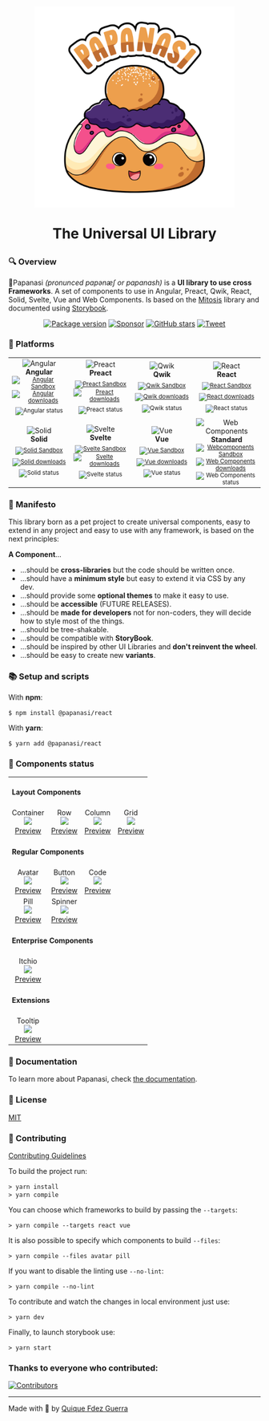 <h1 align="center">
  <a href="#"><img src="https://raw.githubusercontent.com/CKGrafico/papanasi/main/docs/resources/logo-text.svg"  width="400" alt="Papanasi"></a>
  <p align="center">The Universal UI Library</p>
</h1>

### 🔍 Overview

🥯Papanasi _(pronunced pɑpənæʃ or papanash)_ is a **UI library to use cross Frameworks**. A set of components to use in Angular, Preact, Qwik, React, Solid, Svelte, Vue and Web Components. Is based on the [Mitosis](https://github.com/BuilderIO/mitosis) library and documented using [Storybook](https://storybook.js.org/).

<p align="center">
  <a href="https://www.npmjs.com/search?q=%40papanasi"><img src="https://img.shields.io/npm/v/@papanasi/react?color=cb0303" alt="Package version" /></a>
  <a href="https://github.com/sponsors/CKGrafico"><img src="https://img.shields.io/badge/Support-project?logo=ko-fi&color=ea4aaa&logoColor=FFFFFF" alt="Sponsor" /></a>
  <a href="https://github.com/CKGrafico/Papanasi/network"><img src="https://img.shields.io/github/stars/CKGrafico/Papanasi.svg?logo=verizon&color=4D8C6F" alt="GitHub stars" /></a>
  <a href="https://twitter.com/CKGrafico"><img src="https://img.shields.io/badge/Tweet-project?logo=twitter&color=00acee&logoColor=FFFFFF" alt="Tweet" /></a>
</p>

### 🧩 Platforms 

<table align="center">
  <tr>
    <td align="center" width="140">
      <img src="https://raw.githubusercontent.com/gilbarbara/logos/master/logos/angular-icon.svg" width="50" title="Angular"> <br/>
      <strong>Angular</strong> <br/>
      <sub>
        <a href="https://codesandbox.io/s/papanasi-angular-7bzn8h" target="_blank"><img src="https://img.shields.io/badge/Sandbox-Angular-b52e31?logo=codesandbox" alt="Angular Sandbox" /></a>
        <a href="https://www.npmjs.com/package/@papanasi/angular" target="_blank"><img src="https://img.shields.io/npm/dw/@papanasi/angular?label=Installs&color=blue" alt="Angular downloads" /></a>
        <img src="https://img.shields.io/badge/Status-working-success" alt="Angular status" />
      </sub>
    </td>
    <td align="center" width="140">
      <img src="https://raw.githubusercontent.com/gilbarbara/logos/master/logos/preact.svg" width="50" title="Preact"> <br/>
      <strong>Preact</strong> <br/>
      <sub>
        <a href="https://codesandbox.io/s/papanasi-preact-14rw2g" target="_blank"><img src="https://img.shields.io/badge/Sandbox-Preact-673ab8?logo=codesandbox" alt="Preact Sandbox" /></a>
        <a href="https://www.npmjs.com/package/@papanasi/preact" target="_blank"><img src="https://img.shields.io/npm/dw/@papanasi/preact?label=Installs&color=blue" alt="Preact downloads" /></a>
        <img src="https://img.shields.io/badge/Status-working-success" alt="Preact status" />
      </sub>
    </td>
    <td align="center" width="140">
      <img src="https://raw.githubusercontent.com/gilbarbara/logos/master/logos/qwik.svg" width="50" title="Qwik"> <br/>
      <strong>Qwik</strong> <br/>
      <sub>
        <a href="" target="_blank"><img src="https://img.shields.io/badge/Sandbox-Qwik-5048d7?logo=codesandbox" alt="Qwik Sandbox" /></a>
        <a href="https://www.npmjs.com/package/@papanasi/qwik" target="_blank"><img src="https://img.shields.io/npm/dw/@papanasi/qwik?label=Installs&color=blue" alt="Qwik downloads" /></a>
        <img src="https://img.shields.io/badge/Status-in%20progress-critical" alt="Qwik status" />
      </sub>
    </td>
    <td align="center" width="140">
      <img src="https://raw.githubusercontent.com/gilbarbara/logos/master/logos/react.svg" width="50" title="React"> <br/>
      <strong>React</strong> <br/>
      <sub>
        <a href="https://codesandbox.io/s/papanasi-react-orfn30" target="_blank"><img src="https://img.shields.io/badge/Sandbox-React-20ddff?logo=codesandbox" alt="React Sandbox" /></a>
        <a href="https://www.npmjs.com/package/@papanasi/react" target="_blank"><img src="https://img.shields.io/npm/dw/@papanasi/react?label=Installs&color=blue" alt="React downloads" /></a>
        <img src="https://img.shields.io/badge/Status-working-success" alt="React status" />
      </sub>
    </td>
  </tr>
  <tr>
    <td align="center" width="140">
      <img src="https://raw.githubusercontent.com/gilbarbara/logos/master/logos/solidjs-icon.svg" width="50" title="Solid"> <br/>
      <strong>Solid</strong> <br/>
      <sub>
        <a href="https://codesandbox.io/s/papanasi-solid-5y3xb8" target="_blank"><img src="https://img.shields.io/badge/Sandbox-Solid-2e5593?logo=codesandbox" alt="Solid Sandbox" /></a>
        <a href="https://www.npmjs.com/package/@papanasi/solid" target="_blank"><img src="https://img.shields.io/npm/dw/@papanasi/solid?label=Installs&color=blue" alt="Solid downloads" /></a>
        <img src="https://img.shields.io/badge/Status-working-success" alt="Solid status" />
      </sub>
    </td>
    <td align="center" width="140">
      <img src="https://raw.githubusercontent.com/gilbarbara/logos/master/logos/svelte-icon.svg" width="40" title="Svelte"> <br/>
      <strong>Svelte</strong> <br/>
      <sub>
        <a href="https://codesandbox.io/s/papanasi-svelte-00ul5x" target="_blank"><img src="https://img.shields.io/badge/Sandbox-Svelte-ff3e00?logo=codesandbox" alt="Svelte Sandbox" /></a>
        <a href="https://www.npmjs.com/package/@papanasi/svelte" target="_blank"><img src="https://img.shields.io/npm/dw/@papanasi/svelte?label=Installs&color=blue" alt="Svelte downloads" /></a>
        <img src="https://img.shields.io/badge/Status-working-success" alt="Svelte status" />
      </sub>
    </td>
    <td align="center" width="140">
      <img src="https://raw.githubusercontent.com/gilbarbara/logos/master/logos/vue.svg" width="55" title="Vue"> <br/>
      <strong>Vue</strong> <br/>
      <sub>
        <a href="https://codesandbox.io/s/papanasi-vue-vygq4m" target="_blank"><img src="https://img.shields.io/badge/Sandbox-Vue-41b883?logo=codesandbox" alt="Vue Sandbox" /></a>
        <a href="https://www.npmjs.com/package/@papanasi/vue" target="_blank"><img src="https://img.shields.io/npm/dw/@papanasi/vue?label=Installs&color=blue" alt="Vue downloads" /></a>
        <img src="https://img.shields.io/badge/Status-working-success" alt="Vue status" />
      </sub>
    </td>
    <td align="center" width="140">
      <img src="https://raw.githubusercontent.com/gilbarbara/logos/master/logos/w3c.svg" width="80" title="Web Components"> <br/>
      <strong>Standard</strong> <br/>
      <sub>
        <a href="https://codesandbox.io/s/papanasi-webcomponents-27zsfr" target="_blank"><img src="https://img.shields.io/badge/Sandbox-Web-005a9c?logo=codesandbox" alt="Webcomponents Sandbox" /></a>
        <a href="https://www.npmjs.com/package/@papanasi/webcomponents" target="_blank"><img src="https://img.shields.io/npm/dw/@papanasi/webcomponents?label=Installs&color=blue" alt="Web Components downloads" /></a>
        <img src="https://img.shields.io/badge/Status-unestable-important" alt="Web Components status" />
      </sub>
    </td>
  </tr>
</table>

### 📣 Manifesto

This library born as a pet project to create universal components, easy to extend in any project and easy to use with any framework, is based on the next principles:

**A Component**...
* ...should be **cross-libraries** but the code should be written once.
* ...should have a **minimum style** but easy to extend it via CSS by any dev.
* ...should provide some  **optional themes** to make it easy to use.
* ...should be **accessible** (FUTURE RELEASES).
* ...should be **made for developers** not for non-coders, they will decide how to style most of the things.
* ...should be tree-shakable.
* ...should be compatible with **StoryBook**.
* ...should be inspired by other UI Libraries and **don't reinvent the wheel**.
* ...should be easy to create new **variants**.

### 📚 Setup and scripts
With **npm**:

```
$ npm install @papanasi/react
```
With **yarn**:

```
$ yarn add @papanasi/react
```

### 🔨 Components status

<table align="center">
  <tr>
    <td align="left" colspan="4">
    <h4>Layout Components</h4>
    </td>
  </tr>
  <tr>
    <td align="center">
      Container <br/>
      <img src="https://us-central1-progress-markdown.cloudfunctions.net/progress/100"/><br/>
      <a href="https://papanasi.js.org/?path=/docs/layout-container--default-story" target="_blank">Preview</a>
    </td>
    <td align="center">
      Row <br/>
      <img src="https://us-central1-progress-markdown.cloudfunctions.net/progress/100"/><br/>
      <a href="https://papanasi.js.org/?path=/docs/layout-row--default-story" target="_blank">Preview</a>
    </td>
    <td align="center">
      Column <br/>
      <img src="https://us-central1-progress-markdown.cloudfunctions.net/progress/100"/><br/>
      <a href="https://papanasi.js.org/?path=/docs/layout-column--default-story" target="_blank">Preview</a>
    </td>
    <td align="center">
      Grid <br/>
      <img src="https://us-central1-progress-markdown.cloudfunctions.net/progress/100"/><br/>
      <a href="https://papanasi.js.org/?path=/docs/layout-grid--default-story" target="_blank">Preview</a>
    </td>

  </tr>
  <tr>
    <td  align="left" colspan="4">
    <h4>Regular Components</h4>
    </td>
  </tr>
  <tr>
    <td align="center">
      Avatar <br/>
      <img src="https://us-central1-progress-markdown.cloudfunctions.net/progress/100"/><br/>
      <a href="https://papanasi.js.org/?path=/docs/components-avatar--default-story" target="_blank">Preview</a>
    </td>
    <td align="center">
      Button <br/>
      <img src="https://us-central1-progress-markdown.cloudfunctions.net/progress/100"/><br/>
      <a href="https://papanasi.js.org/?path=/docs/components-button--default-story" target="_blank">Preview</a>
    </td>
    <td align="center">
      Code <br/>
      <img src="https://us-central1-progress-markdown.cloudfunctions.net/progress/100"/><br/>
      <a href="https://papanasi.js.org/?path=/docs/components-code--default-story" target="_blank">Preview</a>
    </td>
  </tr>
  <tr>
    <td align="center">
      Pill <br/>
      <img src="https://us-central1-progress-markdown.cloudfunctions.net/progress/100"/><br/>
      <a href="https://papanasi.js.org/?path=/docs/components-pill--default-story" target="_blank">Preview</a>
    </td>
    <td align="center">
      Spinner <br/>
      <img src="https://us-central1-progress-markdown.cloudfunctions.net/progress/100"/><br/>
      <a href="https://papanasi.js.org/?path=/docs/components-spinner--default-story" target="_blank">Preview</a>
    </td>
  </tr>
  <tr>
    <td align="left" colspan="4">
    <h4>Enterprise Components</h4>
    </td>
  </tr>
  <tr>
    <td align="center">
      Itchio <br/>
      <img src="https://us-central1-progress-markdown.cloudfunctions.net/progress/100"/><br/>
      <a href="https://papanasi.js.org/?path=/docs/enterprise-itchio--default-story" target="_blank">Preview</a>
    </td>
  </tr>
  <tr>
    <td align="left" colspan="4">
    <h4>Extensions</h4>
    </td>
  </tr>
  <tr>
    <td align="center">
      Tooltip <br/>
      <img src="https://us-central1-progress-markdown.cloudfunctions.net/progress/100"/><br/>
      <a href="https://papanasi.js.org/?path=/docs/extensions-tooltip--default-story" target="_blank">Preview</a>
    </td>
  </tr>
</table>

### 📗 Documentation

To learn more about Papanasi, check [the documentation](http://papanasi.js.org/).

### 📃 License

[MIT](http://opensource.org/licenses/MIT)

### 🚀 Contributing

[Contributing Guidelines](https://github.com/CKGrafico/papanasi/blob/main/CONTRIBUTING.md)

To build the project run:

```
> yarn install
> yarn compile
```

You can choose which frameworks to build by passing the `--targets`:

```
> yarn compile --targets react vue
```

It is also possible to specify which components to build `--files`:

```
> yarn compile --files avatar pill
```

If you want to disable the linting use `--no-lint`:

```
> yarn compile --no-lint
```

To contribute and watch the changes in local environment just use:

```
> yarn dev
```

Finally, to launch storybook use:

```
> yarn start
```

### Thanks to everyone who contributed:
[![Contributors](https://contrib.rocks/image?repo=ckgrafico/papanasi)](https://github.com/CKGrafico/papanasi/graphs/contributors)

---
Made with 🍕 by [Quique Fdez Guerra](https://twitter.com/ckgrafico)
